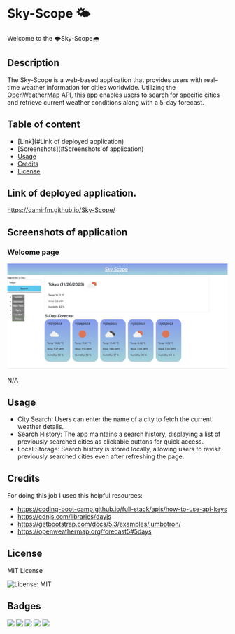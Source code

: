 # Sky-Scope 🌤️

Welcome to the 🌩️Sky-Scope🌧️ 

## Description

The Sky-Scope is a web-based application that provides users with real-time weather information for cities worldwide. Utilizing the OpenWeatherMap API, this app enables users to search for specific cities and retrieve current weather conditions along with a 5-day forecast.

## Table of content

- [Link](#Link of deployed application)
- [Screenshots](#Screenshots of application)
- [Usage](#Usage)
- [Credits](#Credits)
- [License](#License)

## Link of deployed application.

https://damirfm.github.io/Sky-Scope/

## Screenshots of application

### Welcome page

![Alt text](./screenshots/1.png "Welcome page")

N/A

## Usage

- City Search: Users can enter the name of a city to fetch the current weather details.
- Search History: The app maintains a search history, displaying a list of previously searched cities as clickable buttons for quick access.
- Local Storage: Search history is stored locally, allowing users to revisit previously searched cities even after refreshing the page.

## Credits

For doing this job I used this helpful resources: 

- https://coding-boot-camp.github.io/full-stack/apis/how-to-use-api-keys
- https://cdnjs.com/libraries/dayjs
- https://getbootstrap.com/docs/5.3/examples/jumbotron/
- https://openweathermap.org/forecast5#5days

## License

MIT License

![License: MIT](https://img.shields.io/badge/License-MIT-yellow.svg) 

## Badges

<img src="https://img.shields.io/badge/jquery-%230769AD.svg?style=for-the-badge&logo=jquery&logoColor=white)" /> 

<img src="https://img.shields.io/badge/CSS3-1572B6?style=for-the-badge&logo=css3&logoColor=white" />    

<img src="https://img.shields.io/badge/HTML5-E34F26?style=for-the-badge&logo=html5&logoColor=white" />  

<img src="https://img.shields.io/badge/JavaScript-F7DF1E?style=for-the-badge&logo=javascript&logoColor=black" />  

<img src="https://img.shields.io/badge/Bootstrap-563D7C?style=for-the-badge&logo=bootstrap&logoColor=white" />  


